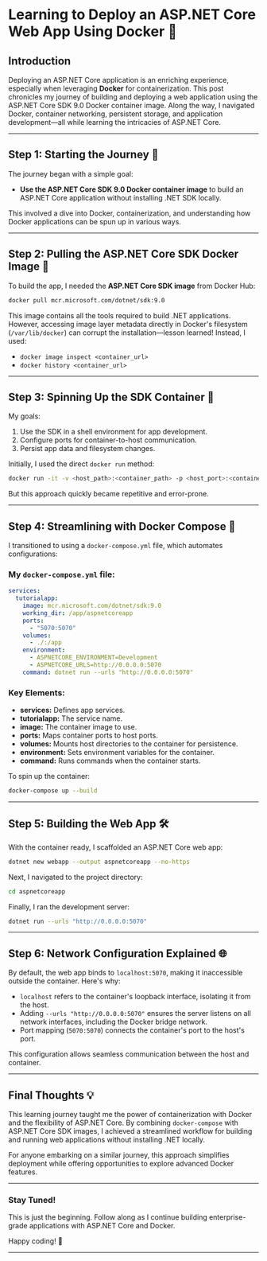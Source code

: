 # Learning to Deploy an ASP.NET Core Web App Using Docker 🚀  

## Introduction  

Deploying an ASP.NET Core application is an enriching experience, especially
when leveraging **Docker** for containerization. This post chronicles my
journey of building and deploying a web application using the ASP.NET Core SDK
9.0 Docker container image. Along the way, I navigated Docker, container
networking, persistent storage, and application development—all while learning
the intricacies of ASP.NET Core.  

---

## Step 1: Starting the Journey 🚢  

The journey began with a simple goal:  
- **Use the ASP.NET Core SDK 9.0 Docker container image** to build an ASP.NET
Core application without installing .NET SDK locally.  

This involved a dive into Docker, containerization, and understanding how
Docker applications can be spun up in various ways.  

---

## Step 2: Pulling the ASP.NET Core SDK Docker Image 🐳  

To build the app, I needed the **ASP.NET Core SDK image** from Docker Hub:  
```bash  
docker pull mcr.microsoft.com/dotnet/sdk:9.0  
```  
This image contains all the tools required to build .NET applications. However, 
accessing image layer metadata directly in Docker's filesystem
(`/var/lib/docker`) can corrupt the installation—lesson learned! Instead, I
used:  
- `docker image inspect <container_url>`  
- `docker history <container_url>`  

---

## Step 3: Spinning Up the SDK Container 🌟  

My goals:  
1. Use the SDK in a shell environment for app development.  
2. Configure ports for container-to-host communication.  
3. Persist app data and filesystem changes.  

Initially, I used the direct `docker run` method:  
```bash  
docker run -it -v <host_path>:<container_path> -p <host_port>:<container_port> mcr.microsoft.com/dotnet/sdk:9.0  
```  
But this approach quickly became repetitive and error-prone.  

---

## Step 4: Streamlining with Docker Compose 📜  

I transitioned to using a `docker-compose.yml` file, which automates configurations:  

### My `docker-compose.yml` file:  
```yaml  
services:  
  tutorialapp:  
    image: mcr.microsoft.com/dotnet/sdk:9.0  
    working_dir: /app/aspnetcoreapp  
    ports:  
      - "5070:5070"  
    volumes:  
      - ./:/app  
    environment:  
      - ASPNETCORE_ENVIRONMENT=Development  
      - ASPNETCORE_URLS=http://0.0.0.0:5070  
    command: dotnet run --urls "http://0.0.0.0:5070"  
```  

### Key Elements:  
- **services:** Defines app services.  
- **tutorialapp:** The service name.  
- **image:** The container image to use.  
- **ports:** Maps container ports to host ports.  
- **volumes:** Mounts host directories to the container for persistence.  
- **environment:** Sets environment variables for the container.  
- **command:** Runs commands when the container starts.  

To spin up the container:  
```bash  
docker-compose up --build  
```  

---

## Step 5: Building the Web App 🛠  

With the container ready, I scaffolded an ASP.NET Core web app:  
```bash  
dotnet new webapp --output aspnetcoreapp --no-https  
```  
Next, I navigated to the project directory:  
```bash  
cd aspnetcoreapp  
```  
Finally, I ran the development server:  
```bash  
dotnet run --urls "http://0.0.0.0:5070"  
```  

---

## Step 6: Network Configuration Explained 🌐  

By default, the web app binds to `localhost:5070`, making it inaccessible outside the container. Here's why:  
- `localhost` refers to the container's loopback interface, isolating it from the host.  
- Adding `--urls "http://0.0.0.0:5070"` ensures the server listens on all network interfaces, including the Docker bridge network.  
- Port mapping (`5070:5070`) connects the container's port to the host's port.  

This configuration allows seamless communication between the host and container.  

---

## Final Thoughts 💡  

This learning journey taught me the power of containerization with Docker and the flexibility of ASP.NET Core. By combining `docker-compose` with ASP.NET Core SDK images, I achieved a streamlined workflow for building and running web applications without installing .NET locally.  

For anyone embarking on a similar journey, this approach simplifies deployment while offering opportunities to explore advanced Docker features.  

---

### Stay Tuned!  

This is just the beginning. Follow along as I continue building enterprise-grade applications with ASP.NET Core and Docker.  

Happy coding! 🚀  

--- 
